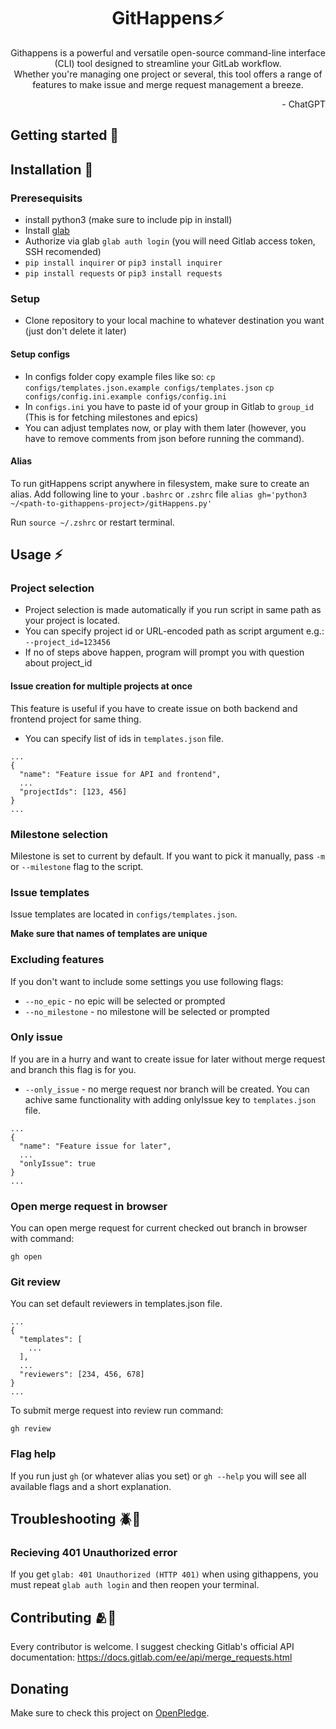 <div align="center">
  <h1>GitHappens⚡</h1>

Githappens is a powerful and versatile open-source command-line interface (CLI) tool designed to streamline your GitLab workflow. <br>
Whether you're managing one project or several, this tool offers a range of features to make issue and merge request management a breeze.

  <div align="right">- ChatGPT</div>
</div>

## Getting started 🚀

## Installation 🔨

### Preresequisits

- install python3 (make sure to include pip in install)
- Install [glab](https://gitlab.com/gitlab-org/cli)
- Authorize via glab `glab auth login` (you will need Gitlab access token, SSH recomended)
- `pip install inquirer` or `pip3 install inquirer`
- `pip install requests` or `pip3 install requests`

### Setup

- Clone repository to your local machine to whatever destination you want (just don't delete it later)

#### Setup configs

- In configs folder copy example files like so:
  `cp configs/templates.json.example configs/templates.json`
  `cp configs/config.ini.example configs/config.ini`
- In `configs.ini` you have to paste id of your group in Gitlab to `group_id` (This is for fetching milestones and epics)
- You can adjust templates now, or play with them later (however, you have to remove comments from json before running the command).

#### Alias

To run gitHappens script anywhere in filesystem, make sure to create an alias.
Add following line to your `.bashrc` or `.zshrc` file
`alias gh='python3 ~/<path-to-githappens-project>/gitHappens.py'`

Run `source ~/.zshrc` or restart terminal.

## Usage ⚡

### Project selection

- Project selection is made automatically if you run script in same path as your project is located.
- You can specify project id or URL-encoded path as script argument e.g.: `--project_id=123456`
- If no of steps above happen, program will prompt you with question about project_id

#### Issue creation for multiple projects at once

This feature is useful if you have to create issue on both backend and frontend project for same thing.

- You can specify list of ids in `templates.json` file.

```
...
{
  "name": "Feature issue for API and frontend",
  ...
  "projectIds": [123, 456]
}
...
```

### Milestone selection

Milestone is set to current by default. If you want to pick it manually, pass `-m` or `--milestone` flag to the script.

### Issue templates

Issue templates are located in `configs/templates.json`.

**Make sure that names of templates are unique**

### Excluding features

If you don't want to include some settings you use following flags:

- `--no_epic` - no epic will be selected or prompted
- `--no_milestone` - no milestone will be selected or prompted

### Only issue

If you are in a hurry and want to create issue for later without merge request and branch this flag is for you.

- `--only_issue` - no merge request nor branch will be created.
  You can achive same functionality with adding onlyIssue key to `templates.json` file.

```
...
{
  "name": "Feature issue for later",
  ...
  "onlyIssue": true
}
...
```

### Open merge request in browser

You can open merge request for current checked out branch in browser with command:

```
gh open
```

### Git review

You can set default reviewers in templates.json file.

```
...
{
  "templates": [
    ...
  ],
  ...
  "reviewers": [234, 456, 678]
}
...
```

To submit merge request into review run command:

```
gh review
```

### Flag help

If you run just `gh` (or whatever alias you set) or `gh --help` you will see all available flags and a short explanation.

## Troubleshooting 🪲🔫

### Recieving 401 Unauthorized error

If you get `glab: 401 Unauthorized (HTTP 401)` when using githappens, you must repeat `glab auth login`
and then reopen your terminal.

## Contributing 🫂🫶

Every contributor is welcome.
I suggest checking Gitlab's official API documentation: https://docs.gitlab.com/ee/api/merge_requests.html

## Donating

Make sure to check this project on [OpenPledge](https://app.openpledge.io/repositories/zigcBenx/gitHappens).
